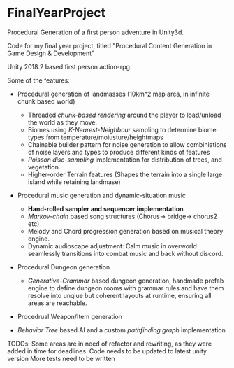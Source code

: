 # FinalYearProject
Procedural Generation of a first person adventure in Unity3d.

Code for my final year project, titled "Procedural Content Generation in Game Design & Development"

Unity 2018.2 based first person action-rpg.

Some of the features:
* Procedural generation of landmasses (10km^2 map area, in infinite chunk based world)
  * Threaded _chunk-based rendering_ around the player to load/unload the world as they move.
  * Biomes using _K-Nearest-Neighbour_ sampling to determine biome types from temperature/moiusture/heightmaps
  * Chainable builder pattern for noise generation to allow combiniations of noise layers and types to produce different kinds of features
  * _Poisson disc-sampling_ implementation for distribution of trees, and vegetation.
  * Higher-order Terrain features (Shapes the terrain into a single large island while retaining landmase)

* Procedural music generation and dynamic-situation music
  * **Hand-rolled sampler and sequencer implementation**
  * _Markov-chain_ based song structures (Chorus-> bridge-> chorus2 etc)
  * Melody and Chord progression generation based on musical theory engine.
  * Dynamic audioscape adjustment: Calm music in overworld seamlessly transitions into combat music and back without discord.

* Procedural Dungeon generation
  * _Generative-Grammar_ based dungeon generation, handmade prefab engine to define dungeon rooms with grammar rules and have them resolve into unqiue but coherent layouts at runtime, ensuring all areas are reachable.
* Procedrual Weapon/Item generation

* _Behavior Tree_ based AI and a custom _pathfinding graph_ implementation

TODOs:
Some areas are in need of refactor and rewriting, as they were added in time for deadlines.
Code needs to be updated to latest unity version
More tests need to be written

